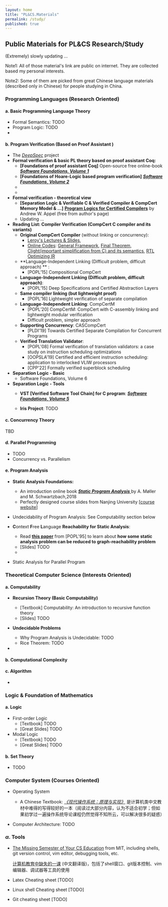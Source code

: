 ```yaml
---
layout: home
title: "PL&CS.Materials"
permalink: /study/
published: true
---
```




## **Public Materials for PL&CS Research/Study** 

(Extremely) slowly updating ...

Note1: All of those material's link are public on internet. They are collected based my personal interests. 

Note2: Some of them are picked from great Chinese language materials (described only in Chinese) for people studying in China.

### **Programming Languages (Research Oriented)**

#### **a. Basic Programming Language Theory**

- Formal Semantics: TODO
- Program Logic: TODO
- 



#### **b. Program Verification (Based on Proof Assistant )**

- The [*DeepSpec*](https://deepspec.org/main) project
- **Formal verification & basic PL theory based on proof assistant Coq:**
  - **[Foundations of proof assistant Coq]** Open-source free online-book *[**Software Foundations, Volume 1**](https://softwarefoundations.cis.upenn.edu/lf-current/index.html)*
  - **[Foundations of Hoare-Logic based program verification]**  ***[Software Foundations, Volume 2](https://softwarefoundations.cis.upenn.edu/plf-current/index.html)***
  - 
  - 
- **Formal verification - theoretical view**
  - **[Separation Logic & Verifiable C & Verified Compiler & CompCert Memory Model & ...]**  [**Program Logics for Certified Compilers**](https://vst.cs.princeton.edu/veric/) by Andrew W. Appel (free from author's page) 
  - Updating ...
- **Reading List: Compiler Verification (CompCert C compiler and its variants)**
  - **Original CompCert Compiler** (without linking or concurrency): 
    - [Leroy's Lectures & Slides](https://xavierleroy.org/courses/EUTypes-2019/),
    -  [Online Codes](https://compcert.org/doc/): [General Framework](https://compcert.org/doc/html/compcert.common.Smallstep.html), [Final Theorem](https://compcert.org/doc/html/compcert.driver.Compiler.html), [Clight(important simplification from C) and its semantics](https://compcert.org/doc/html/compcert.cfrontend.Clight.html), [RTL Optimizing IR](https://compcert.org/doc/html/compcert.backend.RTL.html)
  - **Language-Independent Linking (Difficult problem, difficult approach) **  : 
    - [POPL’15] Compositional CompCert
  - **Language-Independent Linking (Difficult problem, difficult approach)**: 
    - [POPL’15] Deep Specifications and Certified Abstraction Layers
  - **Same compiler linking (but lightweight proof)** 
    - [POPL’16] Lightweight verification of separate compilation
  - **Language-Independent Linking**: CompCertM
    - [POPL’20] CompCertM: CompCert with C-assembly linking and lightweight modular verification
    - Difficult problem, simpler approach
  - **Supporting Concurrency**: CASCompCert
    - [PLDI'19] Towards Certified Separate Compilation for Concurrent Programs
  - **Verified Translation Validator**:
    - [POPL'08] Formal verification of translation validators: a case study on instruction scheduling optimizations
    - [OOPSLA'19] Certified and efficient instruction scheduling: application to interlocked VLIW processors
    - [CPP'22] Formally verified superblock scheduling
- **Separation Logic - Basic**
  - Software Foundations, Volume 6
- **Separation Logic - Tools**
  - **VST [Verified Software Tool Chain] for C program**: ***[Software Foundations, Volume 5](https://softwarefoundations.cis.upenn.edu/vc-current/index.html)***

  - **Iris Project**: TODO




#### **c. Concurrency Theory**

TBD



#### **d. Parallel Programming**

- TODO
- Concurrency vs. Parallelism



#### **e. Program Analysis**

- **Static Analysis Foundations:**
  - An introduction online book [***Static Program Analysis*** ](https://cs.au.dk/~amoeller/spa/) by A. Møller and M. Schwartzbach,2018
  - Perfectly designed course slides from Nanjing University  [[course website](https://pascal-group.bitbucket.io/teaching.html)]

- Undecidability of Program Analysis: See Computability section below 
- **C**ontext **F**ree **L**anguage **Reachability for Static Analysis**: 
  - Read [**this paper**](https://dl.acm.org/doi/10.1145/199448.199462) from [POPL'95] to learn about **how some static analysis problem can be reduced to graph-reachability problem**
  - [Slides] TODO
  - 

- Static Analysis for Parallel Program



### **Theoretical Computer Science (Interests Oriented)**

#### **a. Computability**

- **Recursion Theory (Basic Computability)**
  - [Textbook] Computability: An introduction to recursive function theory
  - [Slides] TODO
- **Undecidable Problems**
  - Why Program Analysis is Undecidable: TODO
  - Rice Theorem: TODO

- 

#### **b. Computational Complexity**



#### **c. Algorithm**

- 



### **Logic & Foundation of Mathematics**

#### **a. Logic**

- First-order Logic
  - [Textbook] TODO
  - [Great Slides] TODO
- Modal Logic
  - [Textbook] TODO
  - [Great Slides] TODO

#### **b. Set Theory**

- TODO





### **Computer System (Courses Oriented)**

- Operating System
  - A Chinese Textbook: [*《现代操作系统：原理与实现》*](https://ipads.se.sjtu.edu.cn/mospi/) 是计算机类中文教材中难得的写得较好的一本（阅读过大部分内容，认为不适合初学；但如果初学过一遍操作系统导论课程仍然觉得不知所云，可以解决很多的疑惑）


- Computer Architecture: TODO



### **$\alpha$. Tools**

- [The Missing Semester of Your CS Education](https://missing.csail.mit.edu/) from MIT, including shells, git version control, vim editor, debugging tools, etc.

  [计算机教育中缺失的一课](https://missing-semester-cn.github.io/) (中文翻译版)，包括了shell窗口、git版本控制、vim编辑器、调试器等工具的使用

- Latex Cheating sheet [TODO]

- Linux shell Cheating sheet [TODO] 

- Git cheating sheet [TODO]



